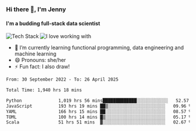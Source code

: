 ### Hi there 👋, I'm Jenny
#### I'm a budding full-stack data scientist

![Tech Stack](https://github-readme-tech-stack.vercel.app/api/cards?title=Tech+Stack&fontFamily=sans-serif&lineCount=2&theme=catppuccin_mocha&line1=python%2Cpython%2C3776AB%3Bscala%2Cscala%2CDC322F%3Bterraform%2Cterraform%2C844FBA%3Bpostgresql%2Cpostgres%2C4169E1%3B&line2=amazonwebservices%2Caws%2Cf5e0dc%3Bgooglecloud%2Cgcp%2C4285F4%3Bdocker%2Cdocker%2C2496ED%3Bpulumi%2Cpulumi%2C8A3391%3B)
![I love working with](https://github-readme-tech-stack.vercel.app/api/cards?title=I+love+working+with&fontFamily=san-serif&lineCount=3&theme=catppuccin_mocha&bg=%231e1e2e&badge=%23181825&border=%236c7086&titleColor=%2394e2d5&line1=fastapi%2Cfastapi%2C009688%3Bpydantic%2Cpydantic%2CE92063%3Brye%2Crye%2Cf5e0dc%3B&line2=apachespark%2Cspark%2CE25A1C%3Bpytorch%2Ctorch%2CEE4C2C%3B&line3=starship%2Cstarship%2CDD0B78%3Blazyvim%2Clazyvim%2C2E7DE9%3Barchlinux%2Carch%2C1793D1%3B)


- 🌱 I’m currently learning functional programming, data engineering and machine learning
- 😄 Pronouns: she/her 
- ⚡ Fun fact: I also draw! 

<!--START_SECTION:waka-->

```txt
From: 30 September 2022 - To: 26 April 2025

Total Time: 1,940 hrs 18 mins

Python              1,019 hrs 56 mins█████████████░░░░░░░░░░░░   52.57 %
JavaScript          193 hrs 19 mins ██▒░░░░░░░░░░░░░░░░░░░░░░   09.96 %
YAML                166 hrs 15 mins ██░░░░░░░░░░░░░░░░░░░░░░░   08.57 %
TOML                100 hrs 14 mins █▒░░░░░░░░░░░░░░░░░░░░░░░   05.17 %
Scala               51 hrs 51 mins  ▓░░░░░░░░░░░░░░░░░░░░░░░░   02.67 %
```

<!--END_SECTION:waka-->
